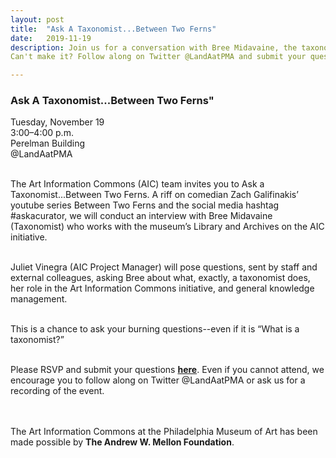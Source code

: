 ```yaml
---
layout: post 
title:  "Ask A Taxonomist...Between Two Ferns"
date:   2019-11-19
description: Join us for a conversation with Bree Midavaine, the taxonomist working on the museum’s Art Information Commons (AIC) initiative. This event is styled after the comedic YouTube series, but with the substance of #AskACurator.<br><br>
Can't make it? Follow along on Twitter @LandAatPMA and submit your questions using #AskATaxonomist.

---
```


### Ask A Taxonomist...Between Two Ferns"

Tuesday, November 19<br>
3:00–4:00 p.m.<br>
Perelman Building<br>
@LandAatPMA<br><br>

The Art Information Commons (AIC) team invites you to Ask a Taxonomist...Between Two Ferns. A riff on comedian Zach Galifinakis’ youtube series Between Two Ferns and the social media hashtag #askacurator, we will conduct an interview with Bree Midavaine (Taxonomist) who works with the museum’s Library and Archives on the AIC initiative. <br><br>

Juliet Vinegra (AIC Project Manager) will pose questions, sent by staff and external colleagues, asking Bree about what, exactly, a taxonomist does, her role in the Art Information Commons initiative, and general knowledge management. <br><br>

This is a chance to ask your burning questions--even if it is “What is a taxonomist?”<br><br>

Please RSVP and submit your questions <b><a href="https://docs.google.com/forms/d/e/1FAIpQLSflMrciO5Pyy7baecTI7sd4wyGiuCWk2BhJWKZbCHrPtTeSrA/viewform?usp=sf_link">here</a></b>. Even if you cannot attend, we encourage you to follow along on Twitter @LandAatPMA or ask us for a recording of the event.

<br><br>
The Art Information Commons at the Philadelphia Museum of Art has been made possible by <b>The Andrew W. Mellon Foundation</b>.

